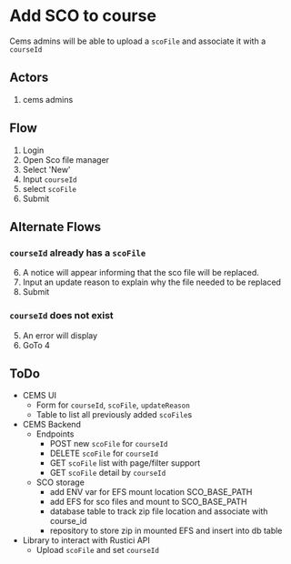# Add SCO to course
Cems admins will be able to upload a `scoFile` and associate it with a `courseId`

## Actors
1. cems admins

## Flow
1. Login
1. Open Sco file manager
1. Select 'New'
1. Input `courseId`
1. select `scoFile`
1. Submit

## Alternate Flows
### `courseId` already has a `scoFile`

6. A notice will appear informing that the sco file will be replaced.
1. Input an update reason to explain why the file needed to be replaced
1. Submit

### `courseId` does not exist
5. An error will display
1. GoTo 4

## ToDo
- CEMS UI
  - Form for `courseId`, `scoFile`, `updateReason`
  - Table to list all previously added `scoFile`s
- CEMS Backend
  - Endpoints
    - POST new `scoFile` for `courseId`
    - DELETE `scoFile` for `courseId`
    - GET `scoFile` list with page/filter support
    - GET `scoFile` detail by `courseId`
  - SCO storage
    - add ENV var for EFS mount location SCO_BASE_PATH
    - add EFS for sco files and mount to SCO_BASE_PATH
    - database table to track zip file location and associate with course_id
    - repository to store zip in mounted EFS and insert into db table
- Library to interact with Rustici API
  - Upload `scoFile` and set `courseId`
